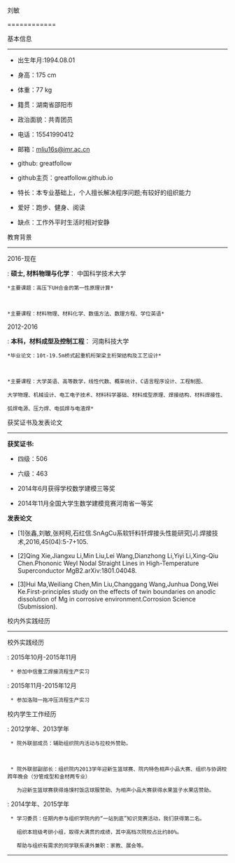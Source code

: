 刘敏

============



基本信息

----------------------------------------

* 出生年月:1994.08.01

* 身高：175 cm

* 体重：77 kg

* 籍贯：湖南省邵阳市

* 政治面貌：共青团员

* 电话：15541990412

* 邮箱：mliu16s@imr.ac.cn

* github: greatfollow

* github主页：greatfollow.github.io

* 特长：本专业基础上，个人擅长解决程序问题;有较好的组织能力

* 爱好：跑步、健身、阅读

* 缺点：工作外平时生活时相对安静



教育背景

---------

2016-现在

:   **硕士, 材料物理与化学**： 中国科学技术大学



	*主要课题：高压下UH合金的第一性原理计算*

    

	*主要课程：材料物理、材料化学、数值方法、数理方程、学位英语*



2012-2016

:   **本科，材料成型及控制工程**： 河南科技大学



	*毕业论文：10t-19.5m桥式起重机桁架梁主桁架结构及工艺设计*



	*主要课程：大学英语、高等数学，线性代数、概率统计、C语言程序设计、工程制图、

    大学物理、机械设计、电工电子技术、材料科学基础、材料成型原理、焊接结构、材料焊接性、

    弧焊电源、压力焊、电弧焊与电渣焊*



获奖证书及发表论文

----------



**获奖证书:**



* 四级：506



* 六级：463



* 2014年6月获得学校数学建模三等奖



* 2014年11月全国大学生数学建模竞赛河南省一等奖



**发表论文**



* [1]张鑫,刘敏,张柯柯,石红信.SnAgCu系软钎料钎焊接头性能研究[J].焊接技术,2016,45(04):5-7+105.



* [2]Qing Xie,Jiangxu Li,Min Liu,Lei Wang,Dianzhong Li,Yiyi Li,Xing-Qiu Chen.Phononic Weyl Nodal Straight Lines in High-Temperature Superconductor MgB2.arXiv:1801.04048.



* [3]Hui Ma,Weiliang Chen,Min Liu,Changgang Wang,Junhua Dong,Wei Ke.First-principles study on the effects of twin boundaries on anodic dissolution of Mg in corrosive environment.Corrosion Science (Submission).



校内外实践经历

--------------------



校外实践经历



:   2015年10月-2015年11月



     * 参加中信重工焊接流程生产实习



:   2015年11月-2015年12月



     * 参加洛阳一拖冲压流程生产实习



校内学生工作经历

:   2012学年、2013学年



     * 院外联部成员：辅助组织院内活动与拉校外赞助。



     * 院外联部副部长：组织院内2013学年迎新生篮球赛、院内特色相声小品大赛、组织与协调校跨年晚会（分管成型和金材两专业）  

       为迎新生篮球赛获得烙馍村饭店球服赞助、为相声小品大赛获得水果篮子水果店赞助。



:   2014学年、2015学年



     * 学习委员：任期内参与组织学院内的“一站到底”知识竞赛活动，我们获得第二名。  

       组织本班级考研小组，取得大满贯的成绩，其中高档次院校占比约80%。  

       帮助与组织有需求的同学联系课外兼职：家教、展会等。



----
